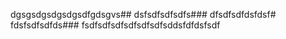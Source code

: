 dgsgsdgsdgsdgsdfgdsgvs## dsfsdfsdfsdfs### dfsdfsdfdsfdsf# fdsfsdfsdfds### fsdfsdfsdfsdfsdfsdfsddsfdfdsfsdf